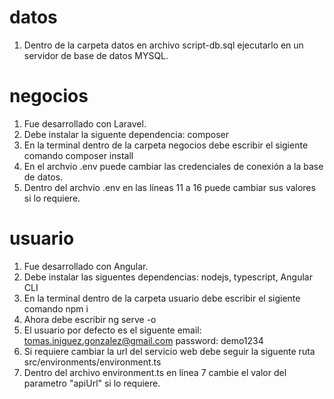 # datos
  1. Dentro de la carpeta datos en archivo script-db.sql ejecutarlo en un servidor de base de datos MYSQL.

# negocios
  1. Fue desarrollado con Laravel.
  2. Debe instalar la siguente dependencia: composer
  3. En la terminal dentro de la carpeta negocios debe escribir el sigiente comando composer install
  4. En el archvio .env puede cambiar las credenciales de conexión a la base de datos.
  5. Dentro del archvio .env  en las líneas 11 a 16 puede cambiar sus valores si lo requiere.


# usuario
  1. Fue desarrollado con Angular.
  2. Debe instalar las siguentes dependencias: nodejs, typescript, Angular CLI
  3. En la terminal dentro de la carpeta usuario debe escribir el sigiente comando npm i 
  4. Ahora debe escribir ng serve -o
  5. El usuario por defecto es el siguente email: tomas.iniguez.gonzalez@gmail.com password: demo1234
  6. Si requiere cambiar la url del servicio web debe seguir la siguente ruta src/environments/environment.ts
  7. Dentro del archivo environment.ts en línea 7 cambie el valor del parametro "apiUrl" si lo requiere.
